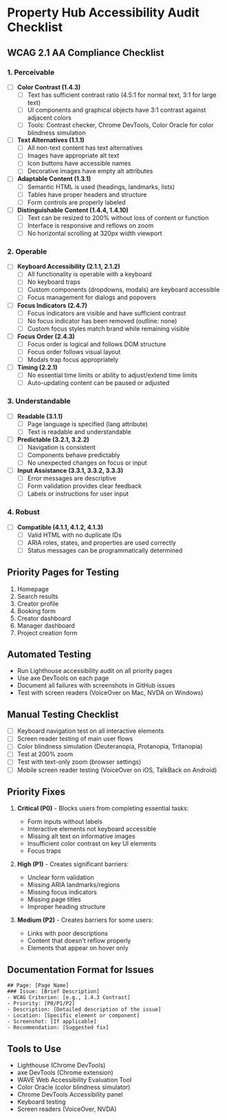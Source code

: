 # Property Hub Accessibility Audit Checklist

## WCAG 2.1 AA Compliance Checklist

### 1. Perceivable
- [ ] **Color Contrast (1.4.3)**
  - [ ] Text has sufficient contrast ratio (4.5:1 for normal text, 3:1 for large text)
  - [ ] UI components and graphical objects have 3:1 contrast against adjacent colors
  - [ ] Tools: Contrast checker, Chrome DevTools, Color Oracle for color blindness simulation

- [ ] **Text Alternatives (1.1.1)**
  - [ ] All non-text content has text alternatives 
  - [ ] Images have appropriate alt text
  - [ ] Icon buttons have accessible names
  - [ ] Decorative images have empty alt attributes

- [ ] **Adaptable Content (1.3.1)**
  - [ ] Semantic HTML is used (headings, landmarks, lists)
  - [ ] Tables have proper headers and structure
  - [ ] Form controls are properly labeled

- [ ] **Distinguishable Content (1.4.4, 1.4.10)**
  - [ ] Text can be resized to 200% without loss of content or function
  - [ ] Interface is responsive and reflows on zoom
  - [ ] No horizontal scrolling at 320px width viewport

### 2. Operable
- [ ] **Keyboard Accessibility (2.1.1, 2.1.2)**
  - [ ] All functionality is operable with a keyboard
  - [ ] No keyboard traps
  - [ ] Custom components (dropdowns, modals) are keyboard accessible
  - [ ] Focus management for dialogs and popovers

- [ ] **Focus Indicators (2.4.7)**
  - [ ] Focus indicators are visible and have sufficient contrast
  - [ ] No focus indicator has been removed (outline: none)
  - [ ] Custom focus styles match brand while remaining visible

- [ ] **Focus Order (2.4.3)**
  - [ ] Focus order is logical and follows DOM structure
  - [ ] Focus order follows visual layout
  - [ ] Modals trap focus appropriately

- [ ] **Timing (2.2.1)**
  - [ ] No essential time limits or ability to adjust/extend time limits
  - [ ] Auto-updating content can be paused or adjusted

### 3. Understandable
- [ ] **Readable (3.1.1)**
  - [ ] Page language is specified (lang attribute)
  - [ ] Text is readable and understandable

- [ ] **Predictable (3.2.1, 3.2.2)**
  - [ ] Navigation is consistent
  - [ ] Components behave predictably
  - [ ] No unexpected changes on focus or input

- [ ] **Input Assistance (3.3.1, 3.3.2, 3.3.3)**
  - [ ] Error messages are descriptive
  - [ ] Form validation provides clear feedback
  - [ ] Labels or instructions for user input

### 4. Robust
- [ ] **Compatible (4.1.1, 4.1.2, 4.1.3)**
  - [ ] Valid HTML with no duplicate IDs
  - [ ] ARIA roles, states, and properties are used correctly
  - [ ] Status messages can be programmatically determined

## Priority Pages for Testing

1. Homepage
2. Search results
3. Creator profile
4. Booking form
5. Creator dashboard
6. Manager dashboard
7. Project creation form

## Automated Testing

- Run Lighthouse accessibility audit on all priority pages
- Use axe DevTools on each page
- Document all failures with screenshots in GitHub issues
- Test with screen readers (VoiceOver on Mac, NVDA on Windows)

## Manual Testing Checklist

- [ ] Keyboard navigation test on all interactive elements
- [ ] Screen reader testing of main user flows
- [ ] Color blindness simulation (Deuteranopia, Protanopia, Tritanopia)
- [ ] Test at 200% zoom
- [ ] Test with text-only zoom (browser settings)
- [ ] Mobile screen reader testing (VoiceOver on iOS, TalkBack on Android)

## Priority Fixes

1. **Critical (P0)** - Blocks users from completing essential tasks:
   - Form inputs without labels
   - Interactive elements not keyboard accessible
   - Missing alt text on informative images
   - Insufficient color contrast on key UI elements
   - Focus traps

2. **High (P1)** - Creates significant barriers:
   - Unclear form validation
   - Missing ARIA landmarks/regions
   - Missing focus indicators
   - Missing page titles
   - Improper heading structure

3. **Medium (P2)** - Creates barriers for some users:
   - Links with poor descriptions
   - Content that doesn't reflow properly
   - Elements that appear on hover only

## Documentation Format for Issues

```
## Page: [Page Name]
### Issue: [Brief Description]
- WCAG Criterion: [e.g., 1.4.3 Contrast]
- Priority: [P0/P1/P2]
- Description: [Detailed description of the issue]
- Location: [Specific element or component]
- Screenshot: [If applicable]
- Recommendation: [Suggested fix]
```

## Tools to Use

- Lighthouse (Chrome DevTools)
- axe DevTools (Chrome extension)
- WAVE Web Accessibility Evaluation Tool
- Color Oracle (color blindness simulator)
- Chrome DevTools Accessibility panel
- Keyboard testing
- Screen readers (VoiceOver, NVDA)
